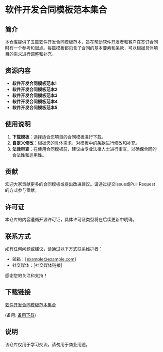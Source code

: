 # 软件开发合同模板范本集合

## 简介
本仓库提供了五篇软件开发合同模板范本，旨在帮助软件开发者和客户在签订合同时有一个参考和起点。每篇模板都包含了合同的基本要素和条款，可以根据具体项目的需求进行调整和补充。

## 资源内容
- **软件开发合同模板范本1**
- **软件开发合同模板范本2**
- **软件开发合同模板范本3**
- **软件开发合同模板范本4**
- **软件开发合同模板范本5**

## 使用说明
1. **下载模板**：选择适合您项目的合同模板进行下载。
2. **自定义修改**：根据您的具体需求，对模板中的条款进行修改和补充。
3. **法律审查**：在使用合同模板前，建议由专业法律人士进行审查，以确保合同的合法性和适用性。

## 贡献
欢迎大家贡献更多的合同模板或提出改进建议。请通过提交Issue或Pull Request的方式参与贡献。

## 许可证
本仓库的内容遵循开源许可证，具体许可证类型将在后续更新中明确。

## 联系方式
如有任何问题或建议，请通过以下方式联系维护者：
- 邮箱：[example@example.com]
- 社交媒体：[社交媒体链接]

感谢您的关注和支持！

## 下载链接
[软件开发合同模板范本集合](https://pan.quark.cn/s/acfad12385f0) 

(备用: [备用下载](https://pan.baidu.com/s/1VrVlaxeihY0iPcig0IyqCA?pwd=1234))

## 说明

该仓库仅用于学习交流，请勿用于商业用途。
